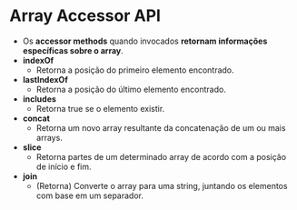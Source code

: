 # Array Accessor API

- Os **accessor methods** quando invocados **retornam informações específicas sobre o array**.
- **indexOf**
  - Retorna a posição do primeiro elemento encontrado.
- **lastIndexOf**
  - Retorna a posição do último elemento encontrado.
- **includes**
  - Retorna true se o elemento existir.
- **concat**
  - Retorna um novo array resultante da concatenação de um ou mais arrays.
- **slice**
  - Retorna partes de um determinado array de acordo com a posição de início e fim.
- **join**
  - (Retorna) Converte o array para uma string, juntando os elementos com base em um separador.